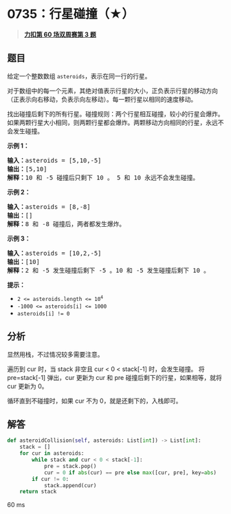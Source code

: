 # 0735：行星碰撞（★）


> <u>**[力扣第 60 场双周赛第 3 题](https://leetcode.cn/problems/asteroid-collision/)**</u>

## 题目

<p>给定一个整数数组 <code>asteroids</code>，表示在同一行的行星。</p>

<p>对于数组中的每一个元素，其绝对值表示行星的大小，正负表示行星的移动方向（正表示向右移动，负表示向左移动）。每一颗行星以相同的速度移动。</p>

<p>找出碰撞后剩下的所有行星。碰撞规则：两个行星相互碰撞，较小的行星会爆炸。如果两颗行星大小相同，则两颗行星都会爆炸。两颗移动方向相同的行星，永远不会发生碰撞。</p>



<p><strong>示例 1：</strong></p>

<pre>
<strong>输入：</strong>asteroids = [5,10,-5]
<strong>输出：</strong>[5,10]
<b>解释：</b>10 和 -5 碰撞后只剩下 10 。 5 和 10 永远不会发生碰撞。</pre>

<p><strong>示例 2：</strong></p>

<pre>
<strong>输入：</strong>asteroids = [8,-8]
<strong>输出：</strong>[]
<b>解释：</b>8 和 -8 碰撞后，两者都发生爆炸。</pre>

<p><strong>示例 3：</strong></p>

<pre>
<strong>输入：</strong>asteroids = [10,2,-5]
<strong>输出：</strong>[10]
<b>解释：</b>2 和 -5 发生碰撞后剩下 -5 。10 和 -5 发生碰撞后剩下 10 。</pre>



<p><strong>提示：</strong></p>

<ul>
<li><code>2 &lt;= asteroids.length &lt;= 10<sup>4</sup></code></li>
<li><code>-1000 &lt;= asteroids[i] &lt;= 1000</code></li>
<li><code>asteroids[i] != 0</code></li>
</ul>


## 分析

显然用栈，不过情况较多需要注意。

遍历到 cur 时，当 stack 非空且 cur < 0 < stack[-1] 时，会发生碰撞。
将 pre=stack[-1] 弹出，cur 更新为 cur 和 pre 碰撞后剩下的行星，如果相等，就将 cur 更新为 0。

循环直到不碰撞时，如果 cur 不为 0，就是还剩下的，入栈即可。

## 解答

```python
def asteroidCollision(self, asteroids: List[int]) -> List[int]:
	stack = []
	for cur in asteroids:
		while stack and cur < 0 < stack[-1]:
			pre = stack.pop()
			cur = 0 if abs(cur) == pre else max([cur, pre], key=abs)
		if cur != 0:
			stack.append(cur)
	return stack
```

60 ms

